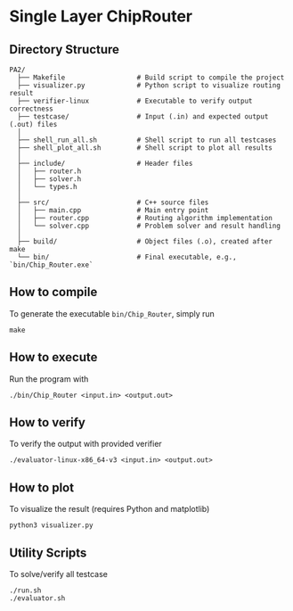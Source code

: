 # Single Layer ChipRouter


## Directory Structure
```
PA2/
  ├── Makefile                  # Build script to compile the project
  ├── visualizer.py             # Python script to visualize routing result
  ├── verifier-linux            # Executable to verify output correctness
  ├── testcase/                 # Input (.in) and expected output (.out) files
  │
  ├── shell_run_all.sh          # Shell script to run all testcases
  ├── shell_plot_all.sh         # Shell script to plot all results
  │
  ├── include/                  # Header files
  │   ├── router.h
  │   ├── solver.h
  │   └── types.h
  │
  ├── src/                      # C++ source files
  │   ├── main.cpp              # Main entry point
  │   ├── router.cpp            # Routing algorithm implementation
  │   └── solver.cpp            # Problem solver and result handling
  │
  ├── build/                    # Object files (.o), created after make
  └── bin/                      # Final executable, e.g., `bin/Chip_Router.exe`
```
## How to compile
To generate the executable `bin/Chip_Router`, simply run
```
make
```
## How to execute
Run the program with
```
./bin/Chip_Router <input.in> <output.out>
```
## How to verify
To verify the output with provided verifier
```
./evaluator-linux-x86_64-v3 <input.in> <output.out>
```
## How to plot
To visualize the result (requires Python and matplotlib)
```
python3 visualizer.py
```
## Utility Scripts
To solve/verify all testcase
```
./run.sh
./evaluator.sh
```
